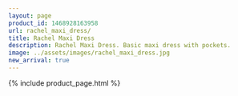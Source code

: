 ```yaml
---
layout: page
product_id: 1468928163958
url: rachel_maxi_dress/
title: Rachel Maxi Dress
description: Rachel Maxi Dress. Basic maxi dress with pockets.
image: ../assets/images/rachel_maxi_dress.jpg
new_arrival: true
---
```


{% include product_page.html %}
